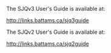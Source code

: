 The SJQv3 User's Guide is available at:

http://links.battams.ca/sjq3guide

The SJQv2 User's Guide is available at:

http://links.battams.ca/sjq2guide